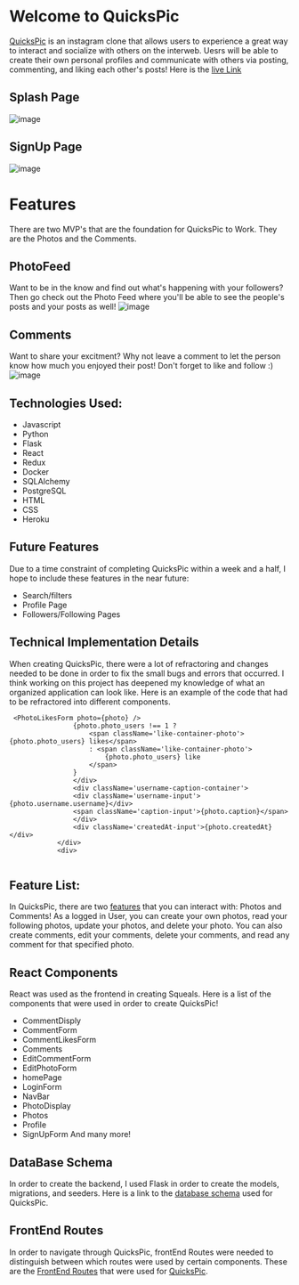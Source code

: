 # Welcome to QuicksPic


[QuicksPic](https://quickspic.herokuapp.com/) is an instagram clone that allows users to experience a great way to interact and socialize with others on the interweb. Uesrs will be able to create their own personal profiles and communicate with others via posting, commenting, and liking each other's posts! Here is the [live Link](https://quickspic.herokuapp.com/)

## Splash Page
![image](https://user-images.githubusercontent.com/98856057/178869008-53531ffd-e86f-4d19-a69a-f041e0015821.png)


## SignUp Page
![image](https://user-images.githubusercontent.com/98856057/178869057-5e24ee62-31db-47d5-bd14-4571b068d0d7.png)


# Features
There are two MVP's that are the foundation for QuicksPic to Work. They are the Photos and the Comments.


## PhotoFeed
Want to be in the know and find out what's happening with your followers? Then go check out  the Photo Feed where you'll be able to see the people's posts and your posts as well! 
![image](https://user-images.githubusercontent.com/98856057/178869194-4e9a3797-bb94-4a66-8116-981f6e419c03.png)

## Comments
Want to share your excitment? Why not leave a comment to let the person know how much you enjoyed their post! Don't forget to like and follow :)
![image](https://user-images.githubusercontent.com/98856057/178881392-53bc6f34-e3f7-463c-87d2-b3fa630e6460.png)


## Technologies Used:
* Javascript
* Python
* Flask
* React
* Redux
* Docker
* SQLAlchemy
* PostgreSQL
* HTML
* CSS
* Heroku

## Future Features
Due to a time constraint of completing QuicksPic within a week and a half, I hope to include these features in the near future:
- Search/filters
- Profile Page
- Followers/Following Pages

## Technical Implementation Details
When creating QuicksPic, there were a lot of refractoring and changes needed to be done in order to fix the small bugs and errors that occurred. I think working on this project has deepened my knowledge of what an organized application can look like. Here is an example of the code that had to be refractored into different components.

```
 <PhotoLikesForm photo={photo} />
                {photo.photo_users !== 1 ?
                    <span className='like-container-photo'>{photo.photo_users} likes</span>
                    : <span className='like-container-photo'>
                        {photo.photo_users} like
                    </span>
                }
                </div>
                <div className='username-caption-container'>
                <div className='username-input'>{photo.username.username}</div>
                <span className='caption-input'>{photo.caption}</span>
                </div>
                <div className='createdAt-input'>{photo.createdAt}</div>
            </div>
            <div>
    
```

## Feature List:
In QuicksPic, there are two [features](https://github.com/ChrisPHong/QuicksPic/wiki/Feature-List) that you can interact with: Photos and Comments! As a logged in User, you can create your own photos, read your following photos, update your photos, and delete your photo. You can also create comments, edit your comments, delete your comments, and read any comment for that specified photo.



## React Components
React was used as the frontend in creating Squeals. Here is a list of the components that were used in order to create QuicksPic!
- CommentDisply
- CommentForm
- CommentLikesForm
- Comments
- EditCommentForm
- EditPhotoForm
- homePage
- LoginForm
- NavBar
- PhotoDisplay
- Photos
- Profile
- SignUpForm
And many more! 


## DataBase Schema
In order to create the backend, I used Flask in order to create the models, migrations, and seeders. Here is a link to the [database schema](https://github.com/ChrisPHong/QuicksPic/wiki/Database-Schema) used for QuicksPic.


## FrontEnd Routes
In order to navigate through QuicksPic, frontEnd Routes were needed to distinguish between which routes were used by certain components. These are the [FrontEnd Routes](https://github.com/ChrisPHong/QuicksPic/wiki/FrontEnd-Routes) that were used for [QuicksPic](https://quickspic.herokuapp.com/).
